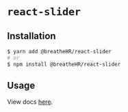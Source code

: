 # `react-slider`

## Installation

```sh
$ yarn add @breatheHR/react-slider
# or
$ npm install @breatheHR/react-slider
```

## Usage

View docs [here](https://radix-ui.com/primitives/docs/components/slider).
